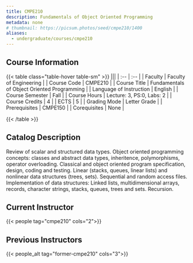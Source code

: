 ```yaml
---
title: CMPE210
description: Fundamentals of Object Oriented Programming
metadata: none
# thumbnail: https://picsum.photos/seed/cmpe210/1400
aliases:
  - undergraduate/courses/cmpe210
---
```


## Course Information

<!-- prettier-ignore-start -->
{{< table class="table-hover table-sm" >}}
|||
| :-- | :-- |
| Faculty | Faculty of Engineering |
| Course Code | CMPE210 |
| Course Title | Fundamentals of Object Oriented Programming |
| Language of Instruction | English |
| Course Semester | Fall |
| Course Hours | Lecture: 3, PS:0, Labs: 2 |
| Course Credits | 4 |
| ECTS | 5 |
| Grading Mode | Letter Grade |
| Prerequisites | CMPE150 |
| Corequisites | None |

{{< /table >}}
<!-- prettier-ignore-end -->

## Catalog Description

Review of scalar and structured data types. Object oriented programming concepts: classes and abstract data types, inheritence, polymorphisms, operator overloading. Classical and object oriented program specification, design, coding and testing. Linear (stacks, queues, linear lists) and nonlinear data structures (trees, sets). Sequential and random access files. Implementation of data structures: Linked lists, multidimensional arrays, records, character strings, stacks, queues, trees and sets. Recursion.

## Current Instructor

{{< people tag="cmpe210" cols="2">}}

## Previous Instructors

{{< people_alt tag="former-cmpe210" cols="3">}}
